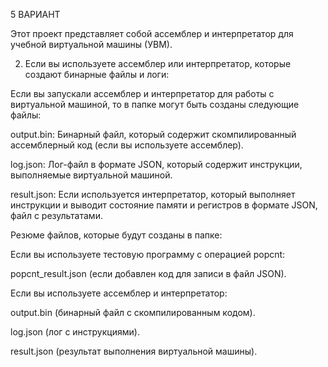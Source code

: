 5 ВАРИАНТ

Этот проект представляет собой ассемблер и интерпретатор для учебной виртуальной машины (УВМ).

2. Если вы используете ассемблер или интерпретатор, которые создают бинарные файлы и логи:

Если вы запускали ассемблер и интерпретатор для работы с виртуальной машиной, то в папке могут быть созданы следующие файлы:


output.bin: Бинарный файл, который содержит скомпилированный ассемблерный код (если вы используете ассемблер).


log.json: Лог-файл в формате JSON, который содержит инструкции, выполняемые виртуальной машиной.

result.json: Если используется интерпретатор, который выполняет инструкции и выводит состояние памяти и регистров в формате JSON, файл с результатами.

Резюме файлов, которые будут созданы в папке:

Если вы используете тестовую программу с операцией popcnt:


popcnt_result.json (если добавлен код для записи в файл JSON).

Если вы используете ассемблер и интерпретатор:


output.bin (бинарный файл с скомпилированным кодом).

log.json (лог с инструкциями).

result.json (результат выполнения виртуальной машины).
